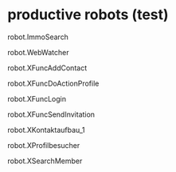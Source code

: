# productive robots (test)
robot.ImmoSearch

robot.WebWatcher

robot.XFuncAddContact

robot.XFuncDoActionProfile

robot.XFuncLogin

robot.XFuncSendInvitation

robot.XKontaktaufbau_1

robot.XProfilbesucher

robot.XSearchMember

